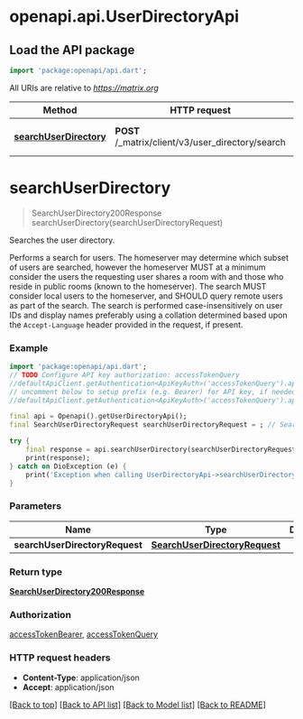 # openapi.api.UserDirectoryApi

## Load the API package
```dart
import 'package:openapi/api.dart';
```

All URIs are relative to *https://matrix.org*

Method | HTTP request | Description
------------- | ------------- | -------------
[**searchUserDirectory**](UserDirectoryApi.md#searchuserdirectory) | **POST** /_matrix/client/v3/user_directory/search | Searches the user directory.


# **searchUserDirectory**
> SearchUserDirectory200Response searchUserDirectory(searchUserDirectoryRequest)

Searches the user directory.

Performs a search for users. The homeserver may determine which subset of users are searched, however the homeserver MUST at a minimum consider the users the requesting user shares a room with and those who reside in public rooms (known to the homeserver). The search MUST consider local users to the homeserver, and SHOULD query remote users as part of the search.  The search is performed case-insensitively on user IDs and display names preferably using a collation determined based upon the `Accept-Language` header provided in the request, if present.

### Example
```dart
import 'package:openapi/api.dart';
// TODO Configure API key authorization: accessTokenQuery
//defaultApiClient.getAuthentication<ApiKeyAuth>('accessTokenQuery').apiKey = 'YOUR_API_KEY';
// uncomment below to setup prefix (e.g. Bearer) for API key, if needed
//defaultApiClient.getAuthentication<ApiKeyAuth>('accessTokenQuery').apiKeyPrefix = 'Bearer';

final api = Openapi().getUserDirectoryApi();
final SearchUserDirectoryRequest searchUserDirectoryRequest = ; // SearchUserDirectoryRequest | 

try {
    final response = api.searchUserDirectory(searchUserDirectoryRequest);
    print(response);
} catch on DioException (e) {
    print('Exception when calling UserDirectoryApi->searchUserDirectory: $e\n');
}
```

### Parameters

Name | Type | Description  | Notes
------------- | ------------- | ------------- | -------------
 **searchUserDirectoryRequest** | [**SearchUserDirectoryRequest**](SearchUserDirectoryRequest.md)|  | 

### Return type

[**SearchUserDirectory200Response**](SearchUserDirectory200Response.md)

### Authorization

[accessTokenBearer](../README.md#accessTokenBearer), [accessTokenQuery](../README.md#accessTokenQuery)

### HTTP request headers

 - **Content-Type**: application/json
 - **Accept**: application/json

[[Back to top]](#) [[Back to API list]](../README.md#documentation-for-api-endpoints) [[Back to Model list]](../README.md#documentation-for-models) [[Back to README]](../README.md)


